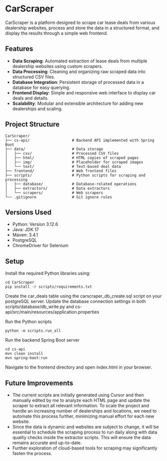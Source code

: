 # CarScraper

CarScraper is a platform designed to scrape car lease deals from various dealership websites, process and store the data in a structured format, and display the results through a simple web frontend.

## Features

- **Data Scraping**: Automated extraction of lease deals from multiple dealership websites using custom scrapers.
- **Data Processing**: Cleaning and organizing raw scraped data into structured CSV files.
- **Database Integration**: Persistent storage of processed data in a database for easy querying.
- **Frontend Display**: Simple and responsive web interface to display car deals and details.
- **Scalability**: Modular and extensible architecture for adding new dealerships and scaling.

## Project Structure

```plaintext
CarScraper/
├── cs-api/                   # Backend API implemented with Spring Boot
├── data/                     # Data storage
│   ├── csv/                  # Processed CSV files
│   ├── html/                 # HTML copies of scraped pages
│   ├── img/                  # Placeholder for scraped images
│   └── text/                 # Text-based deal data
├── frontend/                 # Web frontend files
├── scripts/                  # Python scripts for scraping and processing
│   ├── database/             # Database-related operations
│   ├── extractors/           # Data extractors
│   └── scrapers/             # Web scrapers
└── .gitignore                # Git ignore rules
```

## Versions Used
- Python: Version 3.12.6
- Java: JDK 17
- Maven: 3.4.1
- PostgreSQL
- ChromeDriver for Selenium

## Setup
Install the required Python libraries using:
```code
cd CarScraper
pip install -r scripts/requirements.txt
```

Create the car_deals table using the carscraper_db_create.sql script on your postgreSQL server. Update the database connection settings in both scripts/database/db_write.py and cs-api/src/main/resources/application.properties

Run the Python scripts
```code
python -m scripts.run_all
```

Run the backend Spring Boot server
```code
cd cs-api
mvn clean install
mvn spring-boot:run
```

Navigate to the frontend directory and open index.html in your browser.

## Future Improvements
- The current scripts are initially generated using Cursor and then manually edited by me to analyze each HTML page and update the scraper to extract all relevant information. To scale the project and handle an increasing number of dealerships and locations, we need to automate this process further, minimizing manual effort for each new website.
- Since the data is dynamic and websites are subject to change, it will be essential to schedule the scraping process to run daily along with data quality checks inside the extractor scripts. This will ensure the data remains accurate and up-to-date.
- Further exploration of cloud-based tools for scraping may significantly fasten the process.
